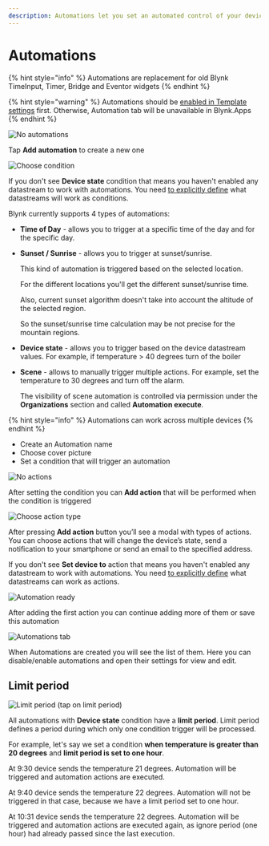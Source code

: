 ```yaml
---
description: Automations let you set an automated control of your devices
---
```


# Automations

{% hint style="info" %}
Automations are replacement for old Blynk TimeInput, Timer, Bridge and Eventor widgets
{% endhint %}

{% hint style="warning" %}
Automations should be [enabled in Template settings](../blynk.console/products/datastreams/datastreams-common-settings/automation.md) first. Otherwise, Automation tab will be unavailable in Blynk.Apps
{% endhint %}

![No automations](https://user-images.githubusercontent.com/72790181/120281222-57a77100-c2c1-11eb-82fc-5d872520671f.png)

Tap **Add automation** to create a new one

![Choose condition](https://user-images.githubusercontent.com/72790181/120281228-5b3af800-c2c1-11eb-8e54-267b8aed6e79.png)

If you don't see **Device state** condition that means you haven't enabled any datastream to work with automations. You need [to explicitly define](../blynk.console/products/datastreams/datastreams-common-settings/automation.md) what datastreams will work as conditions.

Blynk currently supports 4 types of automations:

* **Time of Day** - allows you to trigger at a specific time of the day and for the specific day.
* **Sunset / Sunrise** - allows you to trigger at sunset/sunrise.

  This kind of automation is triggered based on the selected location.

  For the different locations you'll get the different sunset/sunrise time.

  Also, current sunset algorithm doesn't take into account the altitude of the selected region.

  So the sunset/sunrise time calculation may be not precise for the mountain regions.

* **Device state** - allows you to trigger based on the device datastream values. For example, if temperature &gt; 40 degrees turn of the boiler
* **Scene** - allows to manually trigger multiple actions. For example, set the temperature to 30 degrees and turn off the alarm.

  The visibility of scene automation is controlled via permission under the **Organizations** section and called **Automation execute**.

{% hint style="info" %}
Automations can work across multiple devices
{% endhint %}

* Create an Automation name
* Choose cover picture
* Set a condition that will trigger an automation

![No actions](https://user-images.githubusercontent.com/72790181/120281259-64c46000-c2c1-11eb-9b25-84c4e9e294b7.png)

After setting the condition you can **Add action** that will be performed when the condition is triggered

![Choose action type](https://user-images.githubusercontent.com/72790181/120281347-81f92e80-c2c1-11eb-989d-fb5832653d9f.png)

After pressing **Add action** button you’ll see a modal with types of actions. You can choose actions that will change the device’s state, send a notification to your smartphone or send an email to the specified address.

If you don't see **Set device to** action that means you haven't enabled any datastream to work with automations. You need [to explicitly define](../blynk.console/products/datastreams/datastreams-common-settings/automation.md) what datastreams can work as actions.

![Automation ready](https://user-images.githubusercontent.com/72790181/120281482-ad7c1900-c2c1-11eb-95a7-7352d126ba73.png)

After adding the first action you can continue adding more of them or save this automation

![Automations tab](https://user-images.githubusercontent.com/72790181/120281496-b1a83680-c2c1-11eb-8f99-04188d31fce7.png)

When Automations are created you will see the list of them. Here you can disable/enable automations and open their settings for view and edit.

## Limit period

![Limit period \(tap on limit period\)](https://user-images.githubusercontent.com/72790181/120785065-6e55fe00-c535-11eb-8979-f3eb1b50ecf1.png)

All automations with **Device state** condition have a **limit period**. Limit period defines a period during which only one condition trigger will be processed.

For example, let's say we set a condition **when temperature is greater than 20 degrees** and **limit period is set to one hour**.

At 9:30 device sends the temperature 21 degrees. Automation will be triggered and automation actions are executed.

At 9:40 device sends the temperature 22 degrees. Automation will not be triggered in that case, because we have a limit period set to one hour.

At 10:31 device sends the temperature 22 degrees. Automation will be triggered and automation actions are executed again, as ignore period \(one hour\) had already passed since the last execution.

